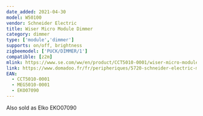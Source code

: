 ```yaml
---
date_added: 2021-04-30
model: W50100
vendor: Schneider Electric 
title: Wiser Micro Module Dimmer
category: dimmer
type: ['module','dimmer']
supports: on/off, brightness
zigbeemodel: ['PUCK/DIMMER/1']
compatible: [z2m]
mlink: https://www.se.com/ww/en/product/CCT5010-0001/wiser-micro-module-dimmer/
link: https://www.domadoo.fr/fr/peripheriques/5720-schneider-electric-micromodule-variateur-eclairage-connecte-zigbee-30-wiser-3606481048165.html
EAN:
  - CCT5010-0001
  - MEG5010-0001
  - EKO07090
---
```

Also sold as Elko EKO07090